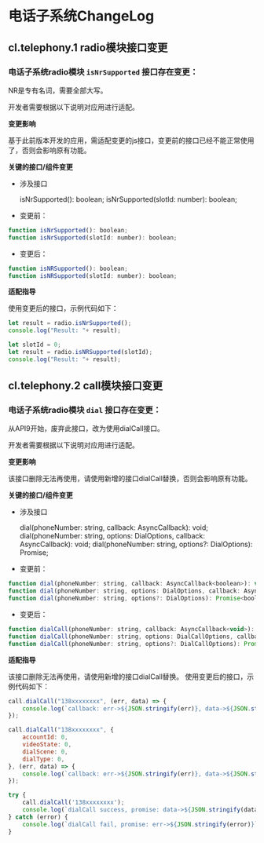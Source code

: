 # 电话子系统ChangeLog



## cl.telephony.1 radio模块接口变更


### 电话子系统radio模块 `isNrSupported` 接口存在变更：

NR是专有名词，需要全部大写。

开发者需要根据以下说明对应用进行适配。



**变更影响**

基于此前版本开发的应用，需适配变更的js接口，变更前的接口已经不能正常使用了，否则会影响原有功能。



**关键的接口/组件变更**

- 涉及接口

  isNrSupported(): boolean;
  isNrSupported(slotId: number): boolean;

- 变更前：

```js
function isNrSupported(): boolean;
function isNrSupported(slotId: number): boolean;
```

- 变更后：

```js
function isNRSupported(): boolean;
function isNRSupported(slotId: number): boolean;
```



**适配指导**

使用变更后的接口，示例代码如下：

```js
let result = radio.isNrSupported();
console.log("Result: "+ result);
```


```js
let slotId = 0;
let result = radio.isNRSupported(slotId);
console.log("Result: "+ result);
```


## cl.telephony.2 call模块接口变更

### 电话子系统radio模块 `dial` 接口存在变更：

从API9开始，废弃此接口，改为使用dialCall接口。

开发者需要根据以下说明对应用进行适配。


**变更影响**

该接口删除无法再使用，请使用新增的接口dialCall替换，否则会影响原有功能。


**关键的接口/组件变更**

- 涉及接口

  dial(phoneNumber: string, callback: AsyncCallback<boolean>): void;
  dial(phoneNumber: string, options: DialOptions, callback: AsyncCallback<boolean>): void;
  dial(phoneNumber: string, options?: DialOptions): Promise<boolean>;

- 变更前：

```js
function dial(phoneNumber: string, callback: AsyncCallback<boolean>): void;
function dial(phoneNumber: string, options: DialOptions, callback: AsyncCallback<boolean>): void;
function dial(phoneNumber: string, options?: DialOptions): Promise<boolean>;
```

- 变更后：

```js
function dialCall(phoneNumber: string, callback: AsyncCallback<void>): void;
function dialCall(phoneNumber: string, options: DialCallOptions, callback: AsyncCallback<void>): void;
function dialCall(phoneNumber: string, options?: DialCallOptions): Promise<void>;
```



**适配指导**

该接口删除无法再使用，请使用新增的接口dialCall替换。
使用变更后的接口，示例代码如下：

```js
call.dialCall("138xxxxxxxx", (err, data) => {
    console.log(`callback: err->${JSON.stringify(err)}, data->${JSON.stringify(data)}`);
});
```


```js
call.dialCall("138xxxxxxxx", {
    accountId: 0,
    videoState: 0,
    dialScene: 0,
    dialType: 0,
}, (err, data) => {
    console.log(`callback: err->${JSON.stringify(err)}, data->${JSON.stringify(data)}`);
});
```


```js
try {
    call.dialCall('138xxxxxxxx');
    console.log(`dialCall success, promise: data->${JSON.stringify(data)}`);
} catch (error) {
    console.log(`dialCall fail, promise: err->${JSON.stringify(error)}`);
}
```

